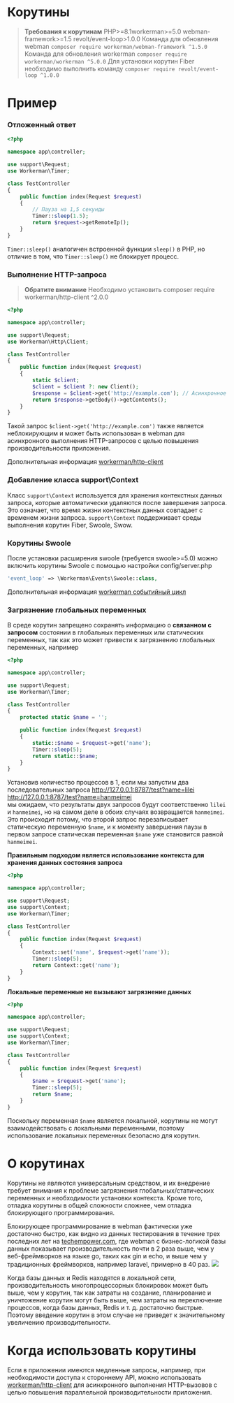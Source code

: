 # Корутины

> **Требования к корутинам**
> PHP>=8.1workerman>=5.0 webman-framework>=1.5 revolt/event-loop>1.0.0
> Команда для обновления webman `composer require workerman/webman-framework ^1.5.0`
> Команда для обновления workerman `composer require workerman/workerman ^5.0.0`
> Для установки корутин Fiber необходимо выполнить команду `composer require revolt/event-loop ^1.0.0`

# Пример
### Отложенный ответ

```php
<?php

namespace app\controller;

use support\Request;
use Workerman\Timer;

class TestController
{
    public function index(Request $request)
    {
        // Пауза на 1,5 секунды
        Timer::sleep(1.5);
        return $request->getRemoteIp();
    }
}
```
`Timer::sleep()` аналогичен встроенной функции `sleep()` в PHP, но отличие в том, что `Timer::sleep()` не блокирует процесс.

### Выполнение HTTP-запроса

> **Обратите внимание**
> Необходимо установить composer require workerman/http-client ^2.0.0

```php
<?php

namespace app\controller;

use support\Request;
use Workerman\Http\Client;

class TestController
{
    public function index(Request $request)
    {
        static $client;
        $client = $client ?: new Client();
        $response = $client->get('http://example.com'); // Асинхронное выполнение синхронного запроса
        return $response->getBody()->getContents();
    }
}
```
Такой запрос `$client->get('http://example.com')` также является неблокирующим и может быть использован в webman для асинхронного выполнения HTTP-запросов с целью повышения производительности приложения.

Дополнительная информация [workerman/http-client](https://www.workerman.net/doc/workerman/components/workerman-http-client.html)

### Добавление класса support\Context

Класс `support\Context` используется для хранения контекстных данных запроса, которые автоматически удаляются после завершения запроса. Это означает, что время жизни контекстных данных совпадает с временем жизни запроса. `support\Context` поддерживает среды выполнения корутин Fiber, Swoole, Swow.

### Корутины Swoole
После установки расширения swoole (требуется swoole>=5.0) можно включить корутины Swoole с помощью настройки config/server.php
```php
'event_loop' => \Workerman\Events\Swoole::class,
```

Дополнительная информация [workerman событийный цикл](https://www.workerman.net/doc/workerman/appendices/event.html)

### Загрязнение глобальных переменных

В среде корутин запрещено сохранять информацию о **связанном с запросом** состоянии в глобальных переменных или статических переменных, так как это может привести к загрязнению глобальных переменных, например

```php
<?php

namespace app\controller;

use support\Request;
use Workerman\Timer;

class TestController
{
    protected static $name = '';

    public function index(Request $request)
    {
        static::$name = $request->get('name');
        Timer::sleep(5);
        return static::$name;
    }
}
```

Установив количество процессов в 1, если мы запустим два последовательных запроса
http://127.0.0.1:8787/test?name=lilei  
http://127.0.0.1:8787/test?name=hanmeimei  
мы ожидаем, что результаты двух запросов будут соответственно `lilei` и `hanmeimei`, но на самом деле в обоих случаях возвращается `hanmeimei`. 
Это происходит потому, что второй запрос перезаписывает статическую переменную `$name`, и к моменту завершения паузы в первом запросе статическая переменная `$name` уже становится равной `hanmeimei`.

**Правильным подходом является использование контекста для хранения данных состояния запроса**
```php
<?php

namespace app\controller;

use support\Request;
use support\Context;
use Workerman\Timer;

class TestController
{
    public function index(Request $request)
    {
        Context::set('name', $request->get('name'));
        Timer::sleep(5);
        return Context::get('name');
    }
}
```

**Локальные переменные не вызывают загрязнение данных**
```php
<?php

namespace app\controller;

use support\Request;
use support\Context;
use Workerman\Timer;

class TestController
{
    public function index(Request $request)
    {
        $name = $request->get('name');
        Timer::sleep(5);
        return $name;
    }
}
```
Поскольку переменная `$name` является локальной, корутины не могут взаимодействовать с локальными переменными, поэтому использование локальных переменных безопасно для корутин.

# О корутинах
Корутины не являются универсальным средством, и их внедрение требует внимания к проблеме загрязнения глобальных/статических переменных и необходимости установки контекста. Кроме того, отладка корутины в общей сложности сложнее, чем отладка блокирующего программирования.

Блокирующее программирование в webman фактически уже достаточно быстро, как видно из данных тестирования в течение трех последних лет на [techempower.com](https://www.techempower.com/benchmarks/#section=data-r21&l=zijnjz-6bj&test=db&f=1ekg-cbcw-2t4w-27wr68-pc0-iv9slc-0-1ekgw-39g-kxs00-o0zk-4fu13d-2x8do8-2), где webman с бизнес-логикой базы данных показывает производительность почти в 2 раза выше, чем у веб-фреймворков на языке go, таких как gin и echo, и выше чем у традиционных фреймворков, например laravel, примерно в 40 раз.
![](../../assets/img/benchemarks-go-sw.png?)

Когда базы данных и Redis находятся в локальной сети, производительность многопроцессорных блокировок может быть выше, чем у корутин, так как затраты на создание, планирование и уничтожение корутин могут быть выше, чем затраты на переключение процессов, когда базы данных, Redis и т. д. достаточно быстрые. Поэтому введение корутин в этом случае не приведет к значительному увеличению производительности.

# Когда использовать корутины
Если в приложении имеются медленные запросы, например, при необходимости доступа к стороннему API, можно использовать [workerman/http-client](https://www.workerman.net/doc/workerman/components/workerman-http-client.html) для асинхронного выполнения HTTP-вызовов с целью повышения параллельной производительности приложения.

